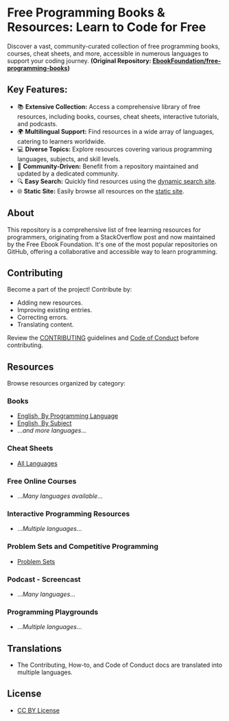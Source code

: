 # Free Programming Books & Resources: Learn to Code for Free

Discover a vast, community-curated collection of free programming books, courses, cheat sheets, and more, accessible in numerous languages to support your coding journey.  **(Original Repository: [EbookFoundation/free-programming-books](https://github.com/EbookFoundation/free-programming-books))**

## Key Features:

*   📚 **Extensive Collection:** Access a comprehensive library of free resources, including books, courses, cheat sheets, interactive tutorials, and podcasts.
*   🌍 **Multilingual Support:** Find resources in a wide array of languages, catering to learners worldwide.
*   💻 **Diverse Topics:** Explore resources covering various programming languages, subjects, and skill levels.
*   🤝 **Community-Driven:** Benefit from a repository maintained and updated by a dedicated community.
*   🔍 **Easy Search:** Quickly find resources using the [dynamic search site](https://ebookfoundation.github.io/free-programming-books-search/).
*   🌐 **Static Site:** Easily browse all resources on the [static site](https://ebookfoundation.github.io/free-programming-books/).

## About

This repository is a comprehensive list of free learning resources for programmers, originating from a StackOverflow post and now maintained by the Free Ebook Foundation. It's one of the most popular repositories on GitHub, offering a collaborative and accessible way to learn programming.

## Contributing

Become a part of the project! Contribute by:

*   Adding new resources.
*   Improving existing entries.
*   Correcting errors.
*   Translating content.

Review the [CONTRIBUTING](docs/CONTRIBUTING.md) guidelines and [Code of Conduct](docs/CODE_OF_CONDUCT.md) before contributing.

## Resources

Browse resources organized by category:

### Books
  *   [English, By Programming Language](books/free-programming-books-langs.md)
  *   [English, By Subject](books/free-programming-books-subjects.md)
  *   ...*and more languages*...

### Cheat Sheets
  *   [All Languages](more/free-programming-cheatsheets.md)

### Free Online Courses
  *   ...*Many languages available*...

### Interactive Programming Resources
  *   ...*Multiple languages*...

### Problem Sets and Competitive Programming
  *   [Problem Sets](more/problem-sets-competitive-programming.md)

### Podcast - Screencast
  *   ...*Many languages*...

### Programming Playgrounds
  *   ...*Multiple languages*...

## Translations
  *   The Contributing, How-to, and Code of Conduct docs are translated into multiple languages.

## License
*   [CC BY License](LICENSE)